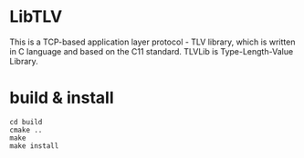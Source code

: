 # LibTLV
This is a TCP-based application layer protocol - TLV library, which is written in C language and based on the C11 standard. TLVLib is Type-Length-Value Library.

# build & install
```shell
cd build
cmake ..
make
make install
```
